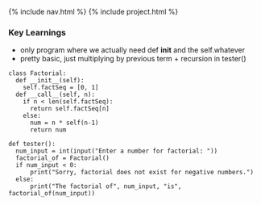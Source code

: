 {% include nav.html %}
{% include project.html %}

### Key Learnings
- only program where we actually need def __init__ and the self.whatever
- pretty basic, just multiplying by previous term + recursion in tester()

```
class Factorial: 
  def __init__(self):
    self.factSeq = [0, 1]
  def __call__(self, n):
    if n < len(self.factSeq):
      return self.factSeq[n]
    else:
      num = n * self(n-1)
      return num

def tester():
  num_input = int(input("Enter a number for factorial: "))
  factorial_of = Factorial()
  if num_input < 0:
      print("Sorry, factorial does not exist for negative numbers.")
  else:
      print("The factorial of", num_input, "is", factorial_of(num_input))
```

